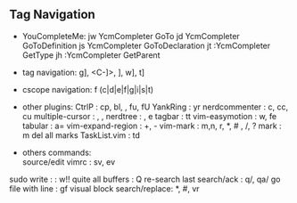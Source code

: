 

Tag Navigation
-------------
- YouCompleteMe:
<leader>jw  YcmCompleter GoTo
<leader>jd  YcmCompleter GoToDefinition
<leader>js  YcmCompleter GoToDeclaration
<leader>jt :YcmCompleter GetType<CR>
<leader>jh :YcmCompleter GetParent<CR>

- tag navigation:
g], <C-]>, <C-w>], <leader>w], <leader>t]

- cscope navigation:
<leader>f (c|d|e|f|g|i|s|t)

- other plugins:
CtrlP                     : <leader>cp, <leader>bl, <D-r>, <leader>fu, <leader>fU
YankRing                  : <leader>yr
nerdcommenter             : <leader>c<space>, <leader>cc, <leader>cu
multiple-cursor           : <C-N>, <C-P>, <C-X>
nerdtree                  : <C-e>, <leader>e
tagbar                    : <leader>tt
vim-easymotion            : <leader><leader>w, <leader><leader>fe
tabular                   : <leader>a=
vim-expand-region         : +, -
vim-mark                  : <Leader>m,<Leader>n, <Leader>r, <Leader>*, <Leader># , <Leader>/, <Leader>?
mark                      :  m<Space>  del all marks
TaskList.vim              : <leader>td

* others commands:                 
source/edit vimrc         :  <leader>sv, <leader>ev

sudo write                : : w!!
quite all buffers         : Q
re-search last search/ack : <leader>q/, <leader>qa/
go file with line         : <leader>gf
visual block search/replace: *, #, <leader>vr
